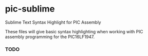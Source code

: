 # pic-sublime

Sublime Text Syntax Highlight for PIC Assembly

These files will give basic syntax highlighting when working with PIC assembly programming for the PIC16LF1947.

### TODO
